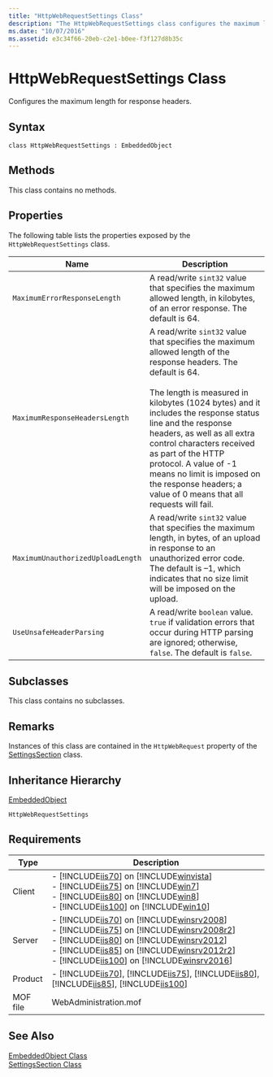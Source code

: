 ```yaml
---
title: "HttpWebRequestSettings Class"
description: "The HttpWebRequestSettings class configures the maximum length for response headers. This article describes its syntax, methods, properties, remarks, and requirements."
ms.date: "10/07/2016"
ms.assetid: e3c34f66-20eb-c2e1-b0ee-f3f127d8b35c
---
```

# HttpWebRequestSettings Class
Configures the maximum length for response headers.  
  
## Syntax  
  
```vbs  
class HttpWebRequestSettings : EmbeddedObject  
```  
  
## Methods  
 This class contains no methods.  
  
## Properties  
 The following table lists the properties exposed by the `HttpWebRequestSettings` class.  
  
|Name|Description|  
|----------|-----------------|  
|`MaximumErrorResponseLength`|A read/write `sint32` value that specifies the maximum allowed length, in kilobytes, of an error response. The default is 64.|  
|`MaximumResponseHeadersLength`|A read/write `sint32` value that specifies the maximum allowed length of the response headers. The default is 64.<br /><br /> The length is measured in kilobytes (1024 bytes) and it includes the response status line and the response headers, as well as all extra control characters received as part of the HTTP protocol. A value of -1 means no limit is imposed on the response headers; a value of 0 means that all requests will fail.|  
|`MaximumUnauthorizedUploadLength`|A read/write `sint32` value that specifies the maximum length, in bytes, of an upload in response to an unauthorized error code. The default is –1, which indicates that no size limit will be imposed on the upload.|  
|`UseUnsafeHeaderParsing`|A read/write `boolean` value. `true` if validation errors that occur during HTTP parsing are ignored; otherwise, `false`. The default is `false`.|  
  
## Subclasses  
 This class contains no subclasses.  
  
## Remarks  
 Instances of this class are contained in the `HttpWebRequest` property of the [SettingsSection](../wmi-provider/settingssection-class.md) class.  
  
## Inheritance Hierarchy  
 [EmbeddedObject](../wmi-provider/embeddedobject-class.md)  
  
 `HttpWebRequestSettings`  
  
## Requirements  
  
|Type|Description|  
|----------|-----------------|  
|Client|-   [!INCLUDE[iis70](../wmi-provider/includes/iis70-md.md)] on [!INCLUDE[winvista](../wmi-provider/includes/winvista-md.md)]<br />-   [!INCLUDE[iis75](../wmi-provider/includes/iis75-md.md)] on [!INCLUDE[win7](../wmi-provider/includes/win7-md.md)]<br />-   [!INCLUDE[iis80](../wmi-provider/includes/iis80-md.md)] on [!INCLUDE[win8](../wmi-provider/includes/win8-md.md)]<br />-   [!INCLUDE[iis100](../wmi-provider/includes/iis100-md.md)] on [!INCLUDE[win10](../wmi-provider/includes/win10-md.md)]|  
|Server|-   [!INCLUDE[iis70](../wmi-provider/includes/iis70-md.md)] on [!INCLUDE[winsrv2008](../wmi-provider/includes/winsrv2008-md.md)]<br />-   [!INCLUDE[iis75](../wmi-provider/includes/iis75-md.md)] on [!INCLUDE[winsrv2008r2](../wmi-provider/includes/winsrv2008r2-md.md)]<br />-   [!INCLUDE[iis80](../wmi-provider/includes/iis80-md.md)] on [!INCLUDE[winsrv2012](../wmi-provider/includes/winsrv2012-md.md)]<br />-   [!INCLUDE[iis85](../wmi-provider/includes/iis85-md.md)] on [!INCLUDE[winsrv2012r2](../wmi-provider/includes/winsrv2012r2-md.md)]<br />-   [!INCLUDE[iis100](../wmi-provider/includes/iis100-md.md)] on [!INCLUDE[winsrv2016](../wmi-provider/includes/winsrv2016-md.md)]|  
|Product|-   [!INCLUDE[iis70](../wmi-provider/includes/iis70-md.md)], [!INCLUDE[iis75](../wmi-provider/includes/iis75-md.md)], [!INCLUDE[iis80](../wmi-provider/includes/iis80-md.md)], [!INCLUDE[iis85](../wmi-provider/includes/iis85-md.md)], [!INCLUDE[iis100](../wmi-provider/includes/iis100-md.md)]|  
|MOF file|WebAdministration.mof|  
  
## See Also  
 [EmbeddedObject Class](../wmi-provider/embeddedobject-class.md)   
 [SettingsSection Class](../wmi-provider/settingssection-class.md)
